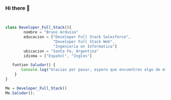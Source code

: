 ### Hi there 👋

<!--
**BrunoArdusso/BrunoArdusso** is a ✨ _special_ ✨ repository because its `README.md` (this file) appears on your GitHub profile.

Here are some ideas to get you started:

- 🔭 I’m currently working on ...
- 🌱 I’m currently learning ...
- 👯 I’m looking to collaborate on ...
- 🤔 I’m looking for help with ...
- 💬 Ask me about ...
- 📫 How to reach me: ...
- 😄 Pronouns: ...
- ⚡ Fun fact: ...
-->

```js


class Developer_Full_Stack(){
        nombre = "Bruno Ardusso"        
        educacion = ["Developer Full Stack Salesforce", 
                     "Developer Full Stack Web",
                     "Ingenieria en Informatica"]
        ubicacion = "Santa Fe, Argentina"
        idioma = ["Español", "Ingles"]

   funtion Saludar() {
       Console.log("Gracias por pasar, espero que encuentres algo de mi trabajo interesante.")
    }
}

Me = Developer_Full_Stack()
Me.Saludar();
```


